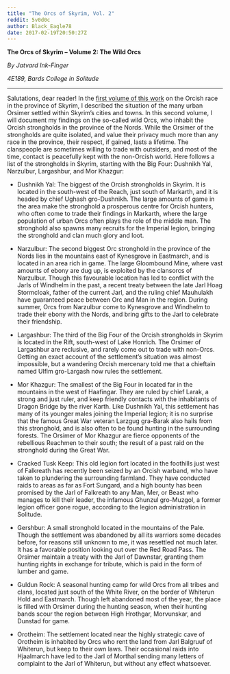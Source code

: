 ```yaml
---
title: "The Orcs of Skyrim, Vol. 2"
reddit: 5v0d0c
author: Black_Eagle78
date: 2017-02-19T20:50:27Z
---
```


**The Orcs of Skyrim – Volume 2: The Wild Orcs**

*By Jatvard Ink-Finger*

*4E189, Bards College in Solitude*

___________________________________________________________
Salutations, dear reader! In the [first volume of this work](https://www.reddit.com/r/teslore/comments/5v0c96/the_orcs_of_skyrim_vol_1/) on the Orcish race in the province of Skyrim, I described the situation of the many urban Orsimer settled within Skyrim’s cities and towns. In this second volume, I will document my findings on the so-called wild Orcs, who inhabit the Orcish strongholds in the province of the Nords. While the Orsimer of the strongholds are quite isolated, and value their privacy much more than any race in the province, their respect, if gained, lasts a lifetime. The clanspeople are sometimes willing to trade with outsiders, and most of the time, contact is peacefully kept with the non-Orcish world. Here follows a list of the strongholds in Skyrim, starting with the Big Four: Dushnikh Yal, Narzulbur, Largashbur, and Mor Khazgur:

* Dushnikh Yal: The biggest of the Orcish strongholds in Skyrim. It is located in the south-west of the Reach, just south of Markarth, and it is headed by chief Ughash gro-Dushnikh. The large amounts of game in the area make the stronghold a prosperous centre for Orcish hunters, who often come to trade their findings in Markarth, where the large population of urban Orcs often plays the role of the middle man. The stronghold also spawns many recruits for the Imperial legion, bringing the stronghold and clan much glory and loot.

* Narzulbur: The second biggest Orc stronghold in the province of the Nords lies in the mountains east of Kynesgrove in Eastmarch, and is located in an area rich in game. The large Gloombound Mine, where vast amounts of ebony are dug up, is exploited by the clansorcs of Narzulbur. Though this favourable location has led to conflict with the Jarls of Windhelm in the past, a recent treaty between the late Jarl Hoag Stormcloak, father of the current Jarl, and the ruling chief Mauhulakh have guaranteed peace between Orc and Man in the region. During summer, Orcs from Narzulbur come to Kynesgrove and Windhelm to trade their ebony with the Nords, and bring gifts to the Jarl to celebrate their friendship.

* Largashbur: The third of the Big Four of the Orcish strongholds in Skyrim is located in the Rift, south-west of Lake Honrich. The Orsimer of Largashbur are reclusive, and rarely come out to trade with non-Orcs. Getting an exact account of the settlement’s situation was almost impossible, but a wandering Orcish mercenary told me that a chieftain named Ulfim gro-Largash now rules the settlement.

* Mor Khazgur: The smallest of the Big Four in located far in the mountains in the west of Haafingar. They are ruled by chief Larak, a strong and just ruler, and keep friendly contacts with the inhabitants of Dragon Bridge by the river Karth. Like Dushnikh Yal, this settlement has many of its younger males joining the Imperial legion; it is no surprise that the famous Great War veteran Larzgug gra-Barak also hails from this stronghold, and is also often to be found hunting in the surrounding forests. The Orsimer of Mor Khazgur are fierce opponents of the rebellious Reachmen to their south; the result of a past raid on the stronghold during the Great War.

* Cracked Tusk Keep: This old legion fort located in the foothills just west of Falkreath has recently been seized by an Orcish warband, who have taken to plundering the surrounding farmland. They have conducted raids to areas as far as Fort Sungard, and a high bounty has been promised by the Jarl of Falkreath to any Man, Mer, or Beast who manages to kill their leader, the infamous Ghunzul gro-Muzgol, a former legion officer gone rogue, according to the legion administration in Solitude. 

* Gershbur: A small stronghold located in the mountains of the Pale. Though the settlement was abandoned by all its warriors some decades before, for reasons still unknown to me, it was resettled not much later. It has a favorable position looking out over the Red Road Pass. The Orsimer maintain a treaty with the Jarl of Dawnstar, granting them hunting rights in exchange for tribute, which is paid in the form of lumber and game.

* Guldun Rock: A seasonal hunting camp for wild Orcs from all tribes and clans, located just south of the White River, on the border of Whiterun Hold and Eastmarch. Though left abandoned most of the year, the place is filled with Orsimer during the hunting season, when their hunting bands scour the region between High Hrothgar, Morvunskar, and Dunstad for game. 

* Orotheim: The settlement located near the highly strategic cave of Orotheim is inhabited by Orcs who rent the land from Jarl Balgruuf of Whiterun, but keep to their own laws. Their occasional raids into Hjaalmarch have led to the Jarl of Morthal sending many letters of complaint to the Jarl of Whiterun, but without any effect whatsoever. 
